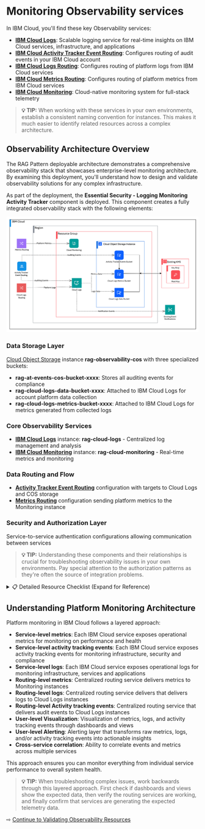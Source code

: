 # Monitoring Observability services

In IBM Cloud, you'll find these key Observability services:

- **[IBM Cloud Logs](https://cloud.ibm.com/docs/cloud-logs?topic=cloud-logs-getting-started)**: Scalable logging service for real-time insights on IBM Cloud services, infrastructure, and applications
- **[IBM Cloud Activity Tracker Event Routing](https://cloud.ibm.com/docs/atracker?topic=atracker-getting-started)**: Configures routing of audit events in your IBM Cloud account
- **[IBM Cloud Logs Routing](https://cloud.ibm.com/docs/logs-router?topic=logs-router-getting-started)**: Configures routing of platform logs from IBM Cloud services
- **[IBM Cloud Metrics Routing](https://cloud.ibm.com/docs/metrics-router?topic=metrics-router-getting-started)**: Configures routing of platform metrics from IBM Cloud services
- **[IBM Cloud Monitoring](https://cloud.ibm.com/docs/monitoring?topic=monitoring-getting-started)**: Cloud-native monitoring system for full-stack telemetry

> **💡 TIP:** When working with these services in your own environments, establish a consistent naming convention for instances. This makes it much easier to identify related resources across a complex architecture.


## Observability Architecture Overview

The RAG Pattern deployable architecture demonstrates a comprehensive observability stack that showcases enterprise-level monitoring architecture. By examining this deployment, you'll understand how to design and validate observability solutions for any complex infrastructure.

As part of the deployment, the **Essential Security - Logging Monitoring Activity Tracker** component is deployed. This component creates a fully integrated observability stack with the following elements:

![Observability architecture overview](images/setup.png ':size=800')

### Data Storage Layer
[Cloud Object Storage](https://cloud.ibm.com/docs/cloud-object-storage?topic=cloud-object-storage-getting-started-cloud-object-storage) instance **rag-observability-cos** with three specialized buckets:

- **rag-at-events-cos-bucket-xxxx**: Stores all auditing events for compliance
- **rag-cloud-logs-data-bucket-xxxx**: Attached to IBM Cloud Logs for account platform data collection
- **rag-cloud-logs-metrics-bucket-xxxx**: Attached to IBM Cloud Logs for metrics generated from collected logs

### Core Observability Services

- **[IBM Cloud Logs](https://cloud.ibm.com/docs/cloud-logs?topic=cloud-logs-getting-started)** instance: **rag-cloud-logs** - Centralized log management and analysis
- **[IBM Cloud Monitoring](https://cloud.ibm.com/docs/monitoring?topic=monitoring-getting-started)** instance: **rag-cloud-monitoring** - Real-time metrics and monitoring

### Data Routing and Flow

- **[Activity Tracker Event Routing](https://cloud.ibm.com/docs/atracker?topic=atracker-getting-started)** configuration with targets to Cloud Logs and COS storage
- **[Metrics Routing](https://cloud.ibm.com/docs/metrics-router?topic=metrics-router-getting-started)** configuration sending platform metrics to the Monitoring instance

### Security and Authorization Layer
Service-to-service authentication configurations allowing communication between services

> **💡 TIP:** Understanding these components and their relationships is crucial for troubleshooting observability issues in your own environments. Pay special attention to the authorization patterns as they're often the source of integration problems.

<details>
<summary>📋 Detailed Resource Checklist (Expand for Reference)</summary>

**Data Storage Layer:**
- [ ] Creates a Cloud Object Storage instance **rag-observability-cos**.
  - [ ] Creates the bucket **rag-at-events-cos-bucket-xxxx** to send all auditing events for compliance.
  - [ ] Creates the bucket **rag-cloud-logs-data-bucket-xxxx** that is attached to the IBM CLoud Logs instance and collects the account platform data that you can use to monitor the environment.
  - [ ] Creates the bucket **rag-cloud-logs-metrics-bucket-xxxx** that is attached to the IBM CLoud Logs instance and collects metrics that are generated from the logs that are collected.

**Core Observability Services:**
- [ ] Configures an instance of IBM Cloud Logs. The name of the instance is **rag-cloud-logs**.
- [ ] Configures an instance of IBM Cloud Monitoring. The name of the instance is **rag-cloud-monitoring**.

**Data Routing and Flow:**
- [ ] Configures IBM Cloud Activity Tracker Event Routing in the account.
  - [ ] Creates a target (destination) to the Cloud Logs instance **rag-cloud-logs**, and a route that sends all auditing events that are generated in the account to the instance.
  - [ ] Creates a target (destination) to the bucket **rag-cos-target**
- [ ] Configures IBM Cloud Metrics Routing in the account. Creates a target to the Monitoring instance **rag-cloud-monitoring**, and a route that sends all platform metrics that are genereated in the account to the instance.

**Security and Authorization Layer:**
- [ ] Creates IAM authorizations by using the service ID that you configure in the DA initial configuration.
  - [ ] Authorization with **Sender** role to allow the Activity Tracker Event Routing service to send data to the Cloud Logs instance *rag-cloud-logs*.
  - [ ] Authorization with **Object Writer** role to allow the Activity Tracker Event Routing to upload objects to the COS bucket *rag-at-events-cos-bucket-xxxx*.
  - [ ] Authorization with **Writer** role to allow the IBM Cloud Logs instance *rag-cloud-logs* to upload objects to the bucket *rag-cloud-logs-data-bucket-xxxx.
  - [ ] Authorization with **Writer** role to allow the IBM Cloud Logs instance *rag-cloud-logs* to upload objects to the bucket *rag-cloud-logs-metrics-bucket-xxxx.
  - [ ] Authorization with **Event Source Manager, Viewer, and Reader** roles to allow the IBM Cloud Logs instance *rag-cloud-logs* to send event notifications to the IBM Cloud Event Notifications service instance *rag-base-event-notifications*. The *rag-base-event-notifications* instance is created through the *Essential Security - Event Notifications* component.
- [ ] Creates an outbound integration in the Cloud Logs instance **rag-cloud-logs** to connect the Cloud Logs instance with the Event Notifications instance *rag-base-event-notifications*.

</details>


## Understanding Platform Monitoring Architecture

Platform monitoring in IBM Cloud follows a layered approach:

- **Service-level metrics**: Each IBM Cloud service exposes operational metrics for monitoring on performance and health
- **Service-level activity tracking events**: Each IBM Cloud service exposes activity tracking events for monitoring infrastructure, security and compliance
- **Service-level logs**: Each IBM Cloud service exposes operational logs for monitoring infrastructure, services and applications
- **Routing-level metrics**: Centralized routing service delivers metrics to Monitoring instances
- **Routing-level logs**: Centralized routing service delivers that delivers logs to Cloud Logs instances
- **Routing-level Activity tracking events**: Centralized routing service that delivers audit events to Cloud Logs instances
- **User-level Visualization**: Visualization of metrics, logs, and activity tracking events through dashboards and views
- **User-level Alerting**: Alerting layer that transforms raw metrics, logs, and/or activity tracking events into actionable insights
- **Cross-service correlation**: Ability to correlate events and metrics across multiple services

This approach ensures you can monitor everything from individual service performance to overall system health.

> **💡 TIP:** When troubleshooting complex issues, work backwards through this layered approach. First check if dashboards and views show the expected data, then verify the routing services are working, and finally confirm that services are generating the expected telemetry data.




⇨ [Continue to Validating Observability Resources](20-validate-observability-resources.md)
